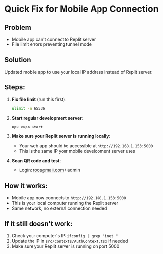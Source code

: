 # Quick Fix for Mobile App Connection

## Problem
- Mobile app can't connect to Replit server
- File limit errors preventing tunnel mode

## Solution
Updated mobile app to use your local IP address instead of Replit server.

## Steps:
1. **Fix file limit** (run this first):
   ```bash
   ulimit -n 65536
   ```

2. **Start regular development server**:
   ```bash
   npx expo start
   ```

3. **Make sure your Replit server is running locally**:
   - Your web app should be accessible at `http://192.168.1.153:5000`
   - This is the same IP your mobile development server uses

4. **Scan QR code and test**:
   - Login: root@mail.com / admin

## How it works:
- Mobile app now connects to `http://192.168.1.153:5000`
- This is your local computer running the Replit server
- Same network, no external connection needed

## If it still doesn't work:
1. Check your computer's IP: `ifconfig | grep "inet "`
2. Update the IP in `src/contexts/AuthContext.tsx` if needed
3. Make sure your Replit server is running on port 5000